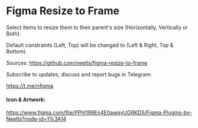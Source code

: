 # Figma Resize to Frame

Select items to resize them to their parent's size (Horizontally, Vertically or Both).

Default constraints (Left, Top) will be changed to (Left & Right, Top & Bottom).

Sources: https://github.com/neelts/figma-resize-to-frame

Subscribe to updates, discuss and report bugs in Telegram:

https://t.me/nfigma

#### Icon & Artwork:

https://www.figma.com/file/PPhI199En4E0awqyUGRKD5/Figma-Plugins-by-Neelts?node-id=1%3A14

